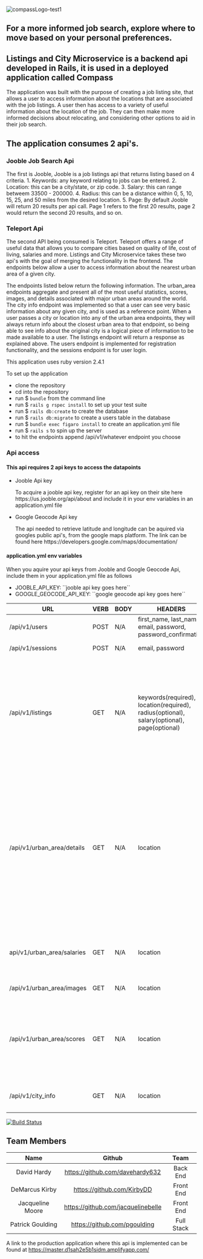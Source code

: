 
![compassLogo-test1](https://user-images.githubusercontent.com/42919604/64807517-dc4ddb00-d584-11e9-9e13-1ffbee231c78.png)


<h2>For a more informed job search, explore where to move based on your personal preferences.</h2>

<h2>Listings and City Microservice is a backend api developed in Rails, it is used in a deployed application called Compass</h2>

  The application was built with the purpose of creating a job listing site, that allows a user to access information about the locations that are associated with the job listings. A user then has access to a variety of useful information about the location of the job. They can then make more informed decisions about relocating, and considering other options to aid in their job search.

<h2>The application consumes 2 api's.</h2>

<h3>Jooble Job Search Api</h3>

  The first is Jooble, Jooble is a job listings api that returns listing based on 4 criteria. 1. Keywords: any keyword relating to jobs can be entered. 2. Location: this can be a city/state, or zip code. 3. Salary: this can range betweem 33500 - 200000. 4. Radius: this can be a distance within 0, 5, 10, 15, 25, and 50 miles from the desired location. 5. Page: By default Jooble will return 20 results per api call. Page 1 refers to the first 20 results, page 2 would return the second 20 results, and so on. 

<h3>Teleport Api</h3>

  <p>The second API being consumed is Teleport. Teleport offers a range of useful data that allows you to compare cities based on quality of life, cost of living, salaries and more. Listings and City Microservice takes these two api's with the goal of merging the functionality in the frontend. The endpoints below allow a user to access information about the nearest urban area of a given city.</p>
  
  <p>The endpoints listed below return the following information. 
    The urban_area endpoints aggregate and present all of the most useful statistics, scores, images, and details associated with major urban areas around the world.
    The city info endpoint was implemented so that a user can see very basic information about any given city, and is used as a reference point. When a user passes a city or location into any of the urban area endpoints, they will always return info about the closest urban area to that endpoint, so being able to see info about the original city is a logical piece of information to be made available to a user.
    The listings endpoint will return a response as explained above.
    The users endpoint is implemented for registration functionality, and the sessions endpoint is for user login.</p>

This application uses ruby version 2.4.1

To set up the application

  - clone the repository
  - cd into the repository
  - run $ ``bundle`` from the command line
  - run $ ``rails g rspec install`` to set up your test suite
  - run $ ``rails db:create`` to create the database
  - run $ ``rails db:migrate`` to create a users table in the database
  - run $ ``bundle exec figaro install`` to create an application.yml file
  - run $ ``rails s`` to spin up the server
  - to hit the endpoints append /api/v1/whatever endpoint you choose
  
 <h3>Api access</h3>

<h4>This api requires 2 api keys to access the datapoints</h4>

<ul>
  <li>Jooble Api key</li>
    <p>To acquire a jooble api key, register for an api key on their site here https://us.jooble.org/api/about and include it in your env variables in an application.yml file</p>
  <li>Google Geocode Api key</li>
    <p>The api needed to retrieve latitude and longitude can be aquired via googles public api's, from the google maps platform. The link can be found here https://developers.google.com/maps/documentation/</p>
</ul>

<h4>application.yml env variables</h4>

<p>When you aquire your api keys from Jooble and Google Geocode Api, include them in your application.yml file as follows</p>

<ul>
  <li>JOOBLE_API_KEY: ``jooble api key goes here``</li>
  <li>GOOGLE_GEOCODE_API_KEY: ``google geocode api key goes here``</li>
</ul>


| URL | VERB | BODY | HEADERS | PARAMS | RESPONSE |
|----------------------------|------|------|--------------------------------------------------------------------------------------------|--------|--------------------------------------------------------------------------------------------------------------------------------------------------------------------------------------------------------------------------------------------------------------------------------------------------------------------------------------------------------------------------------------------------------------------------------------------------|
| /api/v1/users | POST | N/A | first_name, last_name, email, password, password_confirmation | N/A | first_name, last_name, email, api_key |
| /api/v1/sessions | POST | N/A | email, password | N/A | first_name, last_name, email, api_key |
| /api/v1/listings | GET | N/A | keywords(required), location(required), radius(optional), salary(optional), page(optional) | N/A | ``` totalCount:`numJobs`, jobs:[ title:`job title`, location:`job location`, snippet:`brief description`, salary:`job salary or null`, source: `source listing URL`, type: `Full-time/Part-time...`, link: `Jooble Job description`, company: `Company of job poster`, updated: `timestamp of job update`, id: `Jooble DB reference` ] ``` |
| /api/v1/urban_area/details | GET | N/A | location | N/A | Categories:   Business Freedom, City Size, Climate, Cost Of living, Culture, Economy, Education, Healthcare, Housing, Internal(Human interest), Job Market, Language, Minorities, Internet Access, Outdoors, Pollution, Safety, Startups, Taxation, Traffic, Travel Connectivity, Venture Capital ``` data:[  { float_value: `score for given category`, id:`Category reference`, label: `Category description`, type: `Score data-type` } ] ``` |
| api/v1/urban_area/salaries | GET | N/A | location | N/A | ```[ {  job:{     id:`job id`,    title: `job title`  }  salary_percentiles: {    percentile_25,    percentile_50,    percentile_75,   }  } } ] ``` |
| /api/v1/urban_area/images | GET | N/A | location | N/A | ``` {   mobile: `mobile app image`,   web: `web app image`  } ``` |
| /api/v1/urban_area/scores | GET | N/A | location | N/A | ``` {   teleport_city_score: `total aggregate score`,   summary:`City Summary`,   categories:[     color:`color code of score for html/css`,     name: `category`     score_out_of_10:`Score out of 10 for category`   ] } ``` |
| /api/v1/city_info | GET | N/A | location | N/A | {,"full_name": "City, State, Country",,"population": number} |

[![Build Status](https://travis-ci.org/davehardy632/listings_and_city_microservice.svg?branch=master)](https://travis-ci.org/davehardy632/listings_and_city_microservice)

## Team Members
| Name | Github | Team |
|:----------------:|:----------------------------------:|:----------:|
| David Hardy | https://github.com/davehardy632 | Back End |
| DeMarcus Kirby | https://github.com/KirbyDD | Front End |
| Jacqueline Moore | https://github.com/jacquelinebelle | Front End |
| Patrick Goulding | https://github.com/pgoulding | Full Stack |

A link to the production application where this api is implemented can be found at https://master.d1sah2e5b1sidm.amplifyapp.com/
